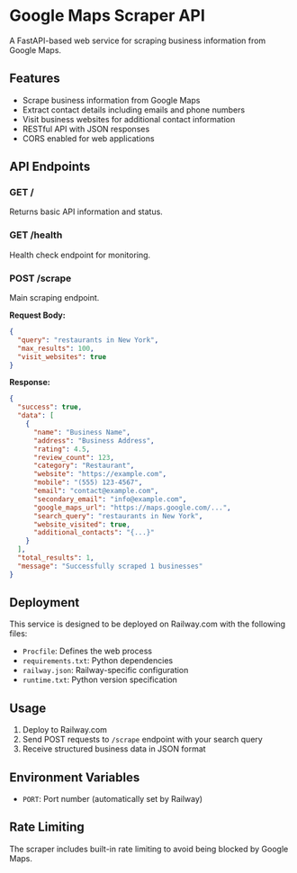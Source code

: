 # Google Maps Scraper API

A FastAPI-based web service for scraping business information from Google Maps.

## Features

- Scrape business information from Google Maps
- Extract contact details including emails and phone numbers
- Visit business websites for additional contact information
- RESTful API with JSON responses
- CORS enabled for web applications

## API Endpoints

### GET /
Returns basic API information and status.

### GET /health
Health check endpoint for monitoring.

### POST /scrape
Main scraping endpoint.

**Request Body:**
```json
{
  "query": "restaurants in New York",
  "max_results": 100,
  "visit_websites": true
}
```

**Response:**
```json
{
  "success": true,
  "data": [
    {
      "name": "Business Name",
      "address": "Business Address",
      "rating": 4.5,
      "review_count": 123,
      "category": "Restaurant",
      "website": "https://example.com",
      "mobile": "(555) 123-4567",
      "email": "contact@example.com",
      "secondary_email": "info@example.com",
      "google_maps_url": "https://maps.google.com/...",
      "search_query": "restaurants in New York",
      "website_visited": true,
      "additional_contacts": "{...}"
    }
  ],
  "total_results": 1,
  "message": "Successfully scraped 1 businesses"
}
```

## Deployment

This service is designed to be deployed on Railway.com with the following files:
- `Procfile`: Defines the web process
- `requirements.txt`: Python dependencies
- `railway.json`: Railway-specific configuration
- `runtime.txt`: Python version specification

## Usage

1. Deploy to Railway.com
2. Send POST requests to `/scrape` endpoint with your search query
3. Receive structured business data in JSON format

## Environment Variables

- `PORT`: Port number (automatically set by Railway)

## Rate Limiting

The scraper includes built-in rate limiting to avoid being blocked by Google Maps.
